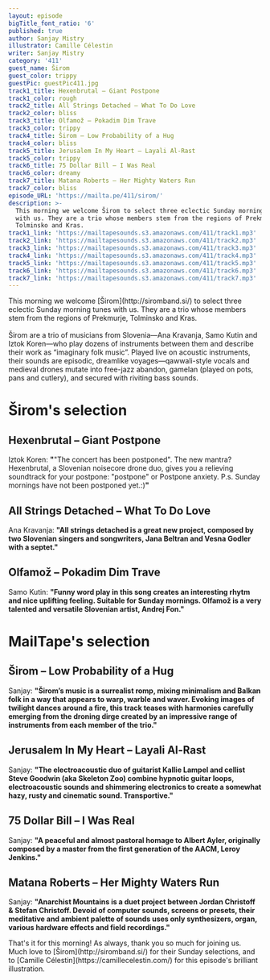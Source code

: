 ```yaml
---
layout: episode
bigTitle_font_ratio: '6'
published: true
author: Sanjay Mistry
illustrator: Camille Célestin
writer: Sanjay Mistry
category: '411'
guest_name: Širom
guest_color: trippy
guestPic: guestPic411.jpg
track1_title: Hexenbrutal – Giant Postpone
track1_color: rough
track2_title: All Strings Detached – What To Do Love
track2_color: bliss
track3_title: Olfamož – Pokadim Dim Trave
track3_color: trippy
track4_title: Širom – Low Probability of a Hug
track4_color: bliss
track5_title: Jerusalem In My Heart – Layali Al-Rast
track5_color: trippy
track6_title: 75 Dollar Bill – I Was Real
track6_color: dreamy
track7_title: Matana Roberts – Her Mighty Waters Run
track7_color: bliss
episode_URL: 'https://mailta.pe/411/sirom/'
description: >-
  This morning we welcome Širom to select three eclectic Sunday morning tunes
  with us. They are a trio whose members stem from the regions of Prekmurje,
  Tolminsko and Kras. 
track1_link: 'https://mailtapesounds.s3.amazonaws.com/411/track1.mp3'
track2_link: 'https://mailtapesounds.s3.amazonaws.com/411/track2.mp3'
track3_link: 'https://mailtapesounds.s3.amazonaws.com/411/track3.mp3'
track4_link: 'https://mailtapesounds.s3.amazonaws.com/411/track4.mp3'
track5_link: 'https://mailtapesounds.s3.amazonaws.com/411/track5.mp3'
track6_link: 'https://mailtapesounds.s3.amazonaws.com/411/track6.mp3'
track7_link: 'https://mailtapesounds.s3.amazonaws.com/411/track7.mp3'
---
```

<p id="introduction">This morning we welcome [Širom](http://siromband.si/) to select three eclectic Sunday morning tunes with us. They are a trio whose members stem from the regions of Prekmurje, Tolminsko and Kras. 
<br><br>
Širom are a trio of musicians from Slovenia—Ana Kravanja, Samo Kutin and Iztok Koren—who play dozens of instruments between them and describe their work as “imaginary folk music”. Played live on acoustic instruments, their sounds are episodic, dreamlike voyages—qawwali-style vocals and medieval drones mutate into free-jazz abandon, gamelan (played on pots, pans and cutlery), and secured with riviting bass sounds.
</p>


# Širom's selection

## Hexenbrutal – Giant Postpone
Iztok Koren: **"**"The concert has been postponed". The new mantra? Hexenbrutal, a Slovenian noisecore drone duo, gives you a relieving soundtrack for your postpone: "postpone" or Postpone anxiety. P.s. Sunday mornings have not been postponed yet.:)**"**

## All Strings Detached – What To Do Love
Ana Kravanja: **"**All strings detached is a great new project, composed by two Slovenian singers and songwriters, Jana Beltran and Vesna Godler with a septet.**"**

## Olfamož – Pokadim Dim Trave
Samo Kutin: **"**Funny word play in this song creates an interesting rhytm and nice uplifting feeling. Suitable for Sunday mornings. Olfamož is a very talented and versatile Slovenian artist, Andrej Fon.**"**


# MailTape's selection

## Širom – Low Probability of a Hug
Sanjay: **"**Širom’s music is a surrealist romp, mixing minimalism and Balkan folk in a way that appears to warp, warble and waver. Evoking images of twilight dances around a fire, this track teases with harmonies carefully emerging from the droning dirge created by an impressive range of instruments from each member of the trio.**"**

## Jerusalem In My Heart – Layali Al-Rast
Sanjay: **"**The electroacoustic duo of guitarist Kallie Lampel and cellist Steve Goodwin (aka Skeleton Zoo) combine hypnotic guitar loops, electroacoustic sounds and shimmering electronics to create a somewhat hazy, rusty and cinematic sound. Transportive.**"**

## 75 Dollar Bill – I Was Real
Sanjay: **"**A peaceful and almost pastoral homage to Albert Ayler, originally composed by a master from the first generation of the AACM, Leroy Jenkins.**"**

## Matana Roberts – Her Mighty Waters Run
Sanjay: **"**Anarchist Mountains is a duet project between Jordan Christoff & Stefan Christoff. Devoid of computer sounds, screens or presets, their meditative and ambient palette of sounds uses only synthesizers, organ, various hardware effects and field recordings.**"**


<p id="outroduction">That's it for this morning! As always, thank you so much for joining us. Much love to [Širom](http://siromband.si/) for their Sunday selections, and to [Camille Célestin](https://camillecelestin.com/) for this episode's brilliant illustration.</p>
